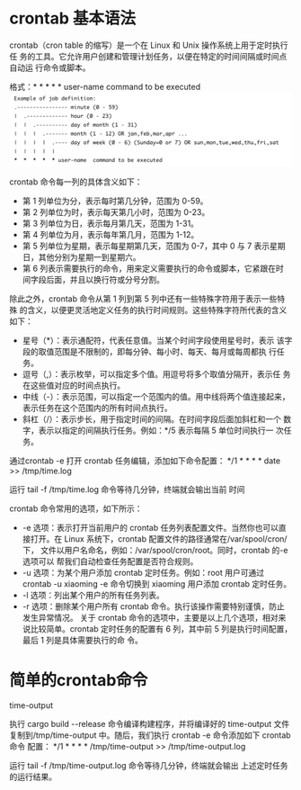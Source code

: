 # crontab 基本语法
crontab（cron table 的缩写）是一个在 Linux 和 Unix 操作系统上用于定时执行任
务的工具。它允许用户创建和管理计划任务，以便在特定的时间间隔或时间点自动运
行命令或脚本。

格式：* * * * * user-name command to be executed
![crontab](crontab格式.png)

crontab 命令每一列的具体含义如下：
- 第 1 列单位为分，表示每时第几分钟，范围为 0-59。
- 第 2 列单位为时，表示每天第几小时，范围为 0-23。
- 第 3 列单位为日，表示每月第几天，范围为 1-31。
- 第 4 列单位为月，表示每年第几月，范围为 1-12。
- 第 5 列单位为星期，表示每星期第几天，范围为 0-7，其中 0 与 7 表示星期
日，其他分别为星期一到星期六。
- 第 6 列表示需要执行的命令，用来定义需要执行的命令或脚本，它紧跟在时
间字段后面，并且以换行符或分号分割。

除此之外，crontab 命令从第 1 列到第 5 列中还有一些特殊字符用于表示一些特殊
的含义，以便更灵活地定义任务的执行时间规则。这些特殊字符所代表的含义如下：
- 星号（*）：表示通配符，代表任意值。当某个时间字段使用星号时，表示
该字段的取值范围是不限制的，即每分钟、每小时、每天、每月或每周都执
行任务。
- 逗号（,）：表示枚举，可以指定多个值。用逗号将多个取值分隔开，表示任
务在这些值对应的时间点执行。
- 中线（-）：表示范围，可以指定一个范围内的值。用中线将两个值连接起来，
表示任务在这个范围内的所有时间点执行。
- 斜杠（/）：表示步长，用于指定时间的间隔。在时间字段后面加斜杠和一个
数字，表示以指定的间隔执行任务。例如：*/5 表示每隔 5 单位时间执行一
次任务。

通过crontab -e 打开 crontab 任务编辑，添加如下命令配置：
*/1 * * * * date >> /tmp/time.log

运行 tail -f /tmp/time.log 命令等待几分钟，终端就会输出当前
时间

crontab 命令常用的选项，如下所示：
- -e 选项：表示打开当前用户的 crontab 任务列表配置文件。当然你也可以直
接打开。在 Linux 系统下，crontab 配置文件的路径通常在/var/spool/cron/下，
文件以用户名命名，例如：/var/spool/cron/root。同时，crontab 的-e 选项可以
帮我们自动检查任务配置是否符合规则。
- -u 选项：为某个用户添加 crontab 定时任务。例如：root 用户可通过 crontab
-u xiaoming -e 命令切换到 xiaoming 用户添加 crontab 定时任务。
- -l 选项：列出某个用户的所有任务列表。
- -r 选项：删除某个用户所有 crontab 命令。执行该操作需要特别谨慎，防止
发生异常情况。
关于 crontab 命令的选项中，主要是以上几个选项，相对来说比较简单。crontab
定时任务的配置有 6 列，其中前 5 列是执行时间配置，最后 1 列是具体需要执行的命
令。

# 简单的crontab命令
time-output

执行 cargo build --release 命令编译构建程序，并将编译好的 time-output
文件复制到/tmp/time-output 中。随后，我们执行 crontab -e 命令添加如下 crontab 命令
配置：
*/1 * * * * /tmp/time-output >> /tmp/time-output.log

运行 tail -f /tmp/time-output.log 命令等待几分钟，终端就会输出
上述定时任务的运行结果。
